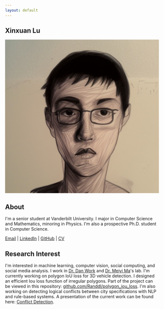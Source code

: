 ```yaml
---
layout: default
---
```



## Xinxuan Lu
![Image](/assets/self_portrait.png)

## About

I'm a senior student at Vanderbilt University. I major in Computer Science and Mathematics, minoring in Physics.
I'm also a prospective Ph.D. student in Computer Science.

[Email](mailto:xinxuan.lu@vanderbilt.edu) | [LinkedIn](https://www.linkedin.com/in/xinxuanlu/) | [GitHub](https://github.com/Randdl) | [CV](https://drive.google.com/file/d/11q_KLMrMD1aZDQYaPfDZPxVkKA_cemnI/view?usp=share_link)

## Research Interest

I'm interested in machine learning, computer vision, social computing, and social media analysis. I work in [Dr. Dan Work](https://lab-work.github.io/) and [Dr. Meiyi Ma](https://meiyima.github.io/)'s lab.
I'm currently working on polygon IoU loss for 3D vehicle detection. I designed an efficient Iou loss function of irregular polygons. Part of the project can be viewed in this repository: [github.com/Randdl/polygon_iou_loss](https://github.com/Randdl/polygon_iou_loss).
I'm also working on detecting logical conflicts between city specifications with NLP and rule-based systems. A presentation of the current work can be found here: [Conflict Detection](https://drive.google.com/file/d/1SAYvYsSE4EwwFmQNRNmeudqlkH5WN61o/view?usp=share_link).




